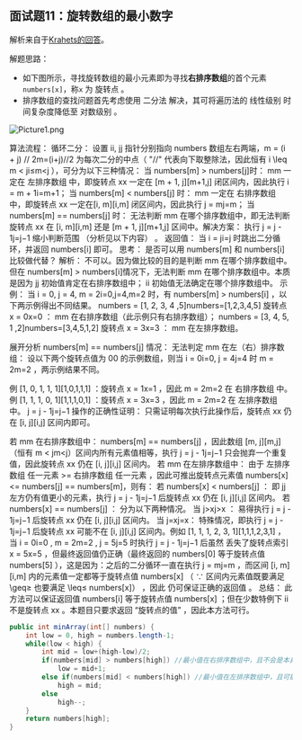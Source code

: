## 面试题11：旋转数组的最小数字

解析来自于[Krahets的回答](https://leetcode-cn.com/problems/xuan-zhuan-shu-zu-de-zui-xiao-shu-zi-lcof/solution/mian-shi-ti-11-xuan-zhuan-shu-zu-de-zui-xiao-shu-3/)。

解题思路：

- 如下图所示，寻找旋转数组的最小元素即为寻找**右排序数组**的首个元素` numbers[x] `，称`x` 为 旋转点 。
- 排序数组的查找问题首先考虑使用 二分法 解决，其可将遍历法的 线性级别 时间复杂度降低至 对数级别 。

![Picture1.png](https://pic.leetcode-cn.com/5884538fb9541a31a807d59c81226ded3dcd61df66efcdeb000165036ea68bb9-Picture1.png)

算法流程：
循环二分： 设置 ii, jj 指针分别指向 numbers 数组左右两端，m = (i + j) // 2m=(i+j)//2 为每次二分的中点（ "//" 代表向下取整除法，因此恒有 i \leq m < ji≤m<j ），可分为以下三种情况：
当 numbers[m] > numbers[j]时： mm 一定在 左排序数组 中，即旋转点 xx 一定在 [m + 1, j][m+1,j] 闭区间内，因此执行 i = m + 1i=m+1；
当 numbers[m] < numbers[j] 时： mm 一定在 右排序数组 中，即旋转点 xx 一定在[i, m][i,m] 闭区间内，因此执行 j = mj=m；
当 numbers[m] == numbers[j] 时： 无法判断 mm 在哪个排序数组中，即无法判断旋转点 xx 在 [i, m][i,m] 还是 [m + 1, j][m+1,j] 区间中。解决方案： 执行 j = j - 1j=j−1 缩小判断范围 （分析见以下内容） 。
返回值： 当 i = ji=j 时跳出二分循环，并返回 numbers[i] 即可。
思考： 是否可以用 numbers[m] 和 numbers[i] 比较做代替？
解析： 不可以。因为做比较的目的是判断 mm 在哪个排序数组中。但在 numbers[m] > numbers[i]情况下，无法判断 mm 在哪个排序数组中。本质是因为 jj 初始值肯定在右排序数组中； ii 初始值无法确定在哪个排序数组中。
示例： 当 i = 0, j = 4, m = 2i=0,j=4,m=2 时，有 numbers[m] > numbers[i] ，以下两示例得出不同结果。
numbers = [1, 2, 3, 4 ,5]numbers=[1,2,3,4,5] 旋转点 x = 0x=0 ： mm 在右排序数组（此示例只有右排序数组）；
numbers = [3, 4, 5, 1 ,2]numbers=[3,4,5,1,2] 旋转点 x = 3x=3 ： mm 在左排序数组。

展开分析 numbers[m] == numbers[j] 情况：
无法判定 mm 在左（右）排序数组： 设以下两个旋转点值为 00 的示例数组，则当 i = 0i=0, j = 4j=4 时 m = 2m=2 ，两示例结果不同。

例 [1, 0, 1, 1, 1][1,0,1,1,1] ：旋转点 x = 1x=1 ，因此 m = 2m=2 在 右排序数组 中。
例 [1, 1, 1, 0, 1][1,1,1,0,1] ：旋转点 x = 3x=3 ，因此 m = 2m=2 在 左排序数组 中。
j = j - 1j=j−1 操作的正确性证明： 只需证明每次执行此操作后，旋转点 xx 仍在 [i, j][i,j] 区间内即可。

若 mm 在右排序数组中： numbers[m] == numbers[j] ，因此数组 [m, j][m,j]（恒有 m < jm<j）区间内所有元素值相等，执行 j = j - 1j=j−1 只会抛弃一个重复值，因此旋转点 xx 仍在 [i, j][i,j] 区间内。
若 mm 在左排序数组中： 由于 左排序数组 任一元素 >= 右排序数组 任一元素 ，因此可推出旋转点元素值 numbers[x] <= numbers[j] == numbers[m]，则有：
若 numbers[x] < numbers[j] ： 即 jj 左方仍有值更小的元素，执行 j = j - 1j=j−1 后旋转点 xx 仍在 [i, j][i,j] 区间内。
若 numbers[x] == numbers[j] ： 分为以下两种情况。
当 j>xj>x ： 易得执行 j = j - 1j=j−1 后旋转点 xx 仍在 [i, j][i,j] 区间内。
当 j=xj=x： 特殊情况，即执行 j = j - 1j=j−1 后旋转点 xx 可能不在 [i, j][i,j] 区间内。例如 [1, 1, 1, 2, 3, 1][1,1,1,2,3,1] ，当 i = 0i=0 , m = 2m=2 , j = 5j=5 时执行 j = j - 1j=j−1 后虽然 丢失了旋转点索引 x = 5x=5 ，但最终返回值仍正确（最终返回的 numbers[0] 等于旋转点值 numbers[5] ），这是因为：之后的二分循环一直在执行 j = mj=m ，而区间 [i, m][i,m] 内的元素值一定都等于旋转点值 numbers[x] （ ∵ 区间内元素值既要满足 \geq≥ 也要满足 \leq≤ numbers[x]） ，因此 仍可保证正确的返回值 。
总结： 此方法可以保证返回值 numbers[i] 等于旋转点值 numbers[x] ；但在少数特例下 ii 不是旋转点 xx 。本题目只要求返回 “旋转点的值” ，因此本方法可行。

```java
public int minArray(int[] numbers) {
    int low = 0, high = numbers.length-1;
    while(low < high) {
        int mid = low+(high-low)/2;
        if(numbers[mid] > numbers[high]) //最小值在右排序数组中，且不会是本身
            low = mid+1; 
        else if(numbers[mid] < numbers[high]) //最小值在左排序数组中，且可能是本身
            high = mid;
        else 
            high--;
    }
    return numbers[high];
}
```
